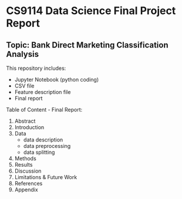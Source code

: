 # CS9114 Data Science Final Project Report 
## Topic: Bank Direct Marketing Classification Analysis

This repository includes:
- Jupyter Notebook (python coding)
- CSV file
- Feature description file
- Final report

Table of Content - Final Report:
1. Abstract
2. Introduction
3. Data
    - data description
    - data preprocessing
    - data splitting
4. Methods
5. Results
6. Discussion
7. Limitations & Future Work
8. References
9. Appendix
